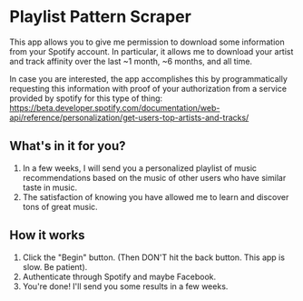 # Playlist Pattern Scraper

This app allows you to give me permission to download some information from your Spotify account.  In particular, it allows me to download your artist and track affinity over the last ~1 month, ~6 months, and all time.

In case you are interested, the app accomplishes this by programmatically requesting this information with proof of your authorization from a service provided by spotify for this type of thing: https://beta.developer.spotify.com/documentation/web-api/reference/personalization/get-users-top-artists-and-tracks/

## What's in it for you?

1. In a few weeks, I will send you a personalized playlist of music recommendations based on the music of other users who have similar taste in music.
2. The satisfaction of knowing you have allowed me to learn and discover tons of great music.


## How it works

1. Click the "Begin" button. (Then DON'T hit the back button.  This app is slow.  Be patient).
2. Authenticate through Spotify and maybe Facebook.
3. You're done!  I'll send you some results in a few weeks.
